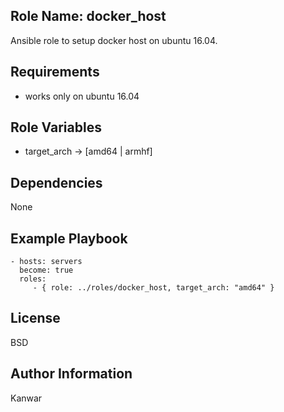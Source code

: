 Role Name: docker_host
----------------------
Ansible role to setup docker host on ubuntu 16.04.

Requirements
------------
- works only on ubuntu 16.04

Role Variables
--------------
- target_arch  -> [amd64 | armhf]

Dependencies
------------
None

Example Playbook
----------------
    - hosts: servers
      become: true
      roles:
         - { role: ../roles/docker_host, target_arch: "amd64" }

License
-------
BSD

Author Information
------------------
Kanwar
